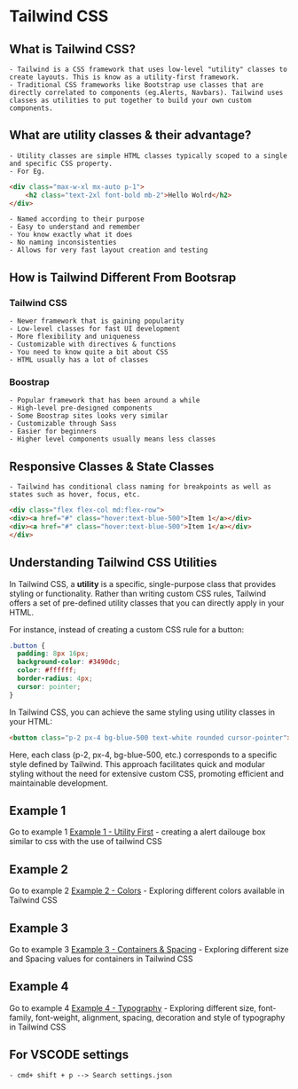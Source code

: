 # Tailwind CSS

## What is Tailwind CSS?

    - Tailwind is a CSS framework that uses low-level "utility" classes to create layouts. This is know as a utility-first framework.
    - Traditional CSS frameworks like Bootstrap use classes that are directly correlated to components (eg.Alerts, Navbars). Tailwind uses classes as utilities to put together to build your own custom components.

## What are utility classes & their advantage?

    - Utility classes are simple HTML classes typically scoped to a single and specific CSS property.
    - For Eg.

```html
<div class="max-w-xl mx-auto p-1">
    <h2 class="text-2xl font-bold mb-2">Hello Wolrd</h2>
</div>
```

    - Named according to their purpose 
    - Easy to understand and remember
    - You know exactly what it does
    - No naming inconsistenties
    - Allows for very fast layout creation and testing

## How is Tailwind Different From Bootsrap

### Tailwind CSS
    - Newer framework that is gaining popularity 
    - Low-level classes for fast UI development
    - More flexibility and uniqueness
    - Customizable with directives & functions 
    - You need to know quite a bit about CSS
    - HTML usually has a lot of classes

### Boostrap 
    - Popular framework that has been around a while
    - High-level pre-designed components 
    - Some Boostrap sites looks very similar 
    - Customizable through Sass
    - Easier for beginners
    - Higher level components usually means less classes

## Responsive Classes & State Classes 
    - Tailwind has conditional class naming for breakpoints as well as states such as hover, focus, etc.

```html
<div class="flex flex-col md:flex-row">
<div><a href="#" class="hover:text-blue-500">Item 1</a></div> 
<div><a href="#" class="hover:text-blue-500">Item 1</a></div> 
</div>
```



## Understanding Tailwind CSS Utilities

In Tailwind CSS, a **utility** is a specific, single-purpose class that provides styling or functionality. Rather than writing custom CSS rules, Tailwind offers a set of pre-defined utility classes that you can directly apply in your HTML.

For instance, instead of creating a custom CSS rule for a button:

```css
.button {
  padding: 8px 16px;
  background-color: #3490dc;
  color: #ffffff;
  border-radius: 4px;
  cursor: pointer;
}
```
In Tailwind CSS, you can achieve the same styling using utility classes in your HTML:

```html
<button class="p-2 px-4 bg-blue-500 text-white rounded cursor-pointer">Click me</button>
```

Here, each class (p-2, px-4, bg-blue-500, etc.) corresponds to a specific style defined by Tailwind. This approach facilitates quick and modular styling without the need for extensive custom CSS, promoting efficient and maintainable development.


## Example 1
Go to example 1 [Example 1 - Utility First](01-utility-first/index.html)
    - creating a alert dailouge box similar to css with the use of tailwind CSS


## Example 2
Go to example 2 [Example 2 - Colors](02-colors/index.html)
    - Exploring different colors available in Tailwind CSS

## Example 3
Go to example 3 [Example 3 - Containers & Spacing](03-container-spacing/index.html)
    - Exploring different size and Spacing values for containers in Tailwind CSS

## Example 4
Go to example 4 [Example 4 - Typography](04-typography/index.html)
    - Exploring different size, font-family, font-weight, alignment, spacing, decoration and style of typography in Tailwind CSS


## For VSCODE settings
    - cmd+ shift + p --> Search settings.json 
